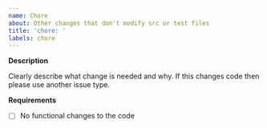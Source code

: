 ```yaml
---
name: Chore
about: Other changes that don't modify src or test files
title: 'chore: '
labels: chore
---
```


**Description**

Clearly describe what change is needed and why. If this changes code then please use another issue type.

**Requirements**

- [ ] No functional changes to the code